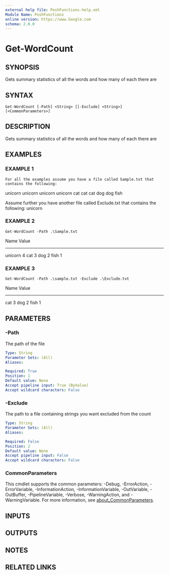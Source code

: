 ```yaml
---
external help file: PoshFunctions-help.xml
Module Name: PoshFunctions
online version: https://www.Google.com
schema: 2.0.0
---
```


# Get-WordCount

## SYNOPSIS
Gets summary statistics of all the words and how many of each there are

## SYNTAX

```
Get-WordCount [-Path] <String> [[-Exclude] <String>] [<CommonParameters>]
```

## DESCRIPTION
Gets summary statistics of all the words and how many of each there are

## EXAMPLES

### EXAMPLE 1
```
For all the examples assume you have a file called Sample.txt that contains the following:
```

unicorn unicorn unicorn unicorn
cat cat cat
dog dog
fish

Assume further you have another file called Exclude.txt that contains the following:
unicorn

### EXAMPLE 2
```
Get-WordCount -Path .\Sample.txt
```

Name                           Value
----                           -----
unicorn                        4
cat                            3
dog                            2
fish                           1

### EXAMPLE 3
```
Get-WordCount -Path .\sample.txt -Exclude .\Exclude.txt
```

Name                           Value
----                           -----
cat                            3
dog                            2
fish                           1

## PARAMETERS

### -Path
The path of the file

```yaml
Type: String
Parameter Sets: (All)
Aliases:

Required: True
Position: 1
Default value: None
Accept pipeline input: True (ByValue)
Accept wildcard characters: False
```

### -Exclude
The path to a file containing strings you want excluded from the count

```yaml
Type: String
Parameter Sets: (All)
Aliases:

Required: False
Position: 2
Default value: None
Accept pipeline input: False
Accept wildcard characters: False
```

### CommonParameters
This cmdlet supports the common parameters: -Debug, -ErrorAction, -ErrorVariable, -InformationAction, -InformationVariable, -OutVariable, -OutBuffer, -PipelineVariable, -Verbose, -WarningAction, and -WarningVariable. For more information, see [about_CommonParameters](http://go.microsoft.com/fwlink/?LinkID=113216).

## INPUTS

## OUTPUTS

## NOTES

## RELATED LINKS
